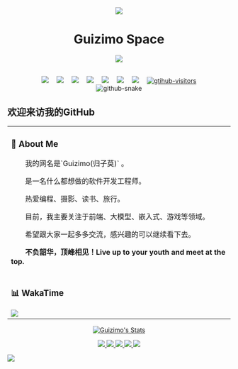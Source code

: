 <div align="center">
<img src="https://cdn.jsdelivr.net/gh/guizimo/guizimo/assets/images/Bottom_up.svg" />

<h1>Guizimo Space</h1>

<!-- 主页图片 -->
<img src="https://cdn.jsdelivr.net/gh/guizimo/guizimo/assets/images/header.png" /><br>
</br>
</div>

<div align="center">
<!-- profile logo 个人资料徽标 -->
  <div align="center">
    <a href="https://blog.guizimo.com/"><img src="https://img.shields.io/badge/Website-博客-blue" /></a>&emsp;
    <a href="https://twitter.com/guizimo/"><img src="https://img.shields.io/badge/Twitter-推特-blue" /></a>&emsp;
    <a href="https://www.youtube.com/@guizimo"><img src="https://img.shields.io/badge/YouTube-油管-c32136" /></a>&emsp;
    <a href="https://box.sunguoqi.com/weixin_mp"><img src="https://img.shields.io/badge/WeChat-微信-07c160" /></a>&emsp;
    <a href="https://space.bilibili.com/448488855/"><img src="https://img.shields.io/badge/Bilibili-B站-ff69b4" /></a>&emsp;
    <a href="https://blog.csdn.net/weixin_50915462/"><img src="https://img.shields.io/badge/CSDN-论坛-c32136" /></a>&emsp;
    <a href="https://www.zhihu.com/people/sunguoqi/"><img src="https://img.shields.io/badge/Zhihu-知乎-blue" /></a>&emsp;
    <!-- visitor statistics logo 访问量统计徽标 -->
    <a href="https://github.com/guizimo"><img src="https://komarev.com/ghpvc/?username=guizimo&label=Visitors&color=red&style=flat&logo=github" alt="gtihub-visitors" /></a>
  </div>
<!-- Snake Code Contribution Map 贪吃蛇代码贡献图 -->
<picture>
  <source media="(prefers-color-scheme: dark)" srcset="https://cdn.jsdelivr.net/gh/guizimo/guizimo/profile-snake-contrib/github-contribution-grid-snake-dark.svg" />
  <source media="(prefers-color-scheme: light)" srcset="https://cdn.jsdelivr.net/gh/guizimo/guizimo/profile-snake-contrib/github-contribution-grid-snake.svg" />
  <img alt="github-snake" src="https://cdn.jsdelivr.net/gh/guizimo/guizimo/profile-snake-contrib/github-contribution-grid-snake-dark.svg" />
</picture>
</div>



<h2>欢迎来访我的GitHub</h2>

<table>
<tr><td width="100%">

<!-- About me 关于我 -->
###  🙋 About Me

<p>&emsp;&emsp;我的网名是`Guizimo(归子莫)` 。</p>
<p>&emsp;&emsp;是一名什么都想做的软件开发工程师。</p>
<p>&emsp;&emsp;热爱编程、摄影、读书、旅行。</p>
<p>&emsp;&emsp;目前，我主要关注于前端、大模型、嵌入式、游戏等领域。</p>
<p>&emsp;&emsp;希望跟大家一起多多交流，感兴趣的可以继续看下去。</p>
<p><strong>&emsp;&emsp;不负韶华，顶峰相见！Live up to your youth and meet at the top.</strong></p>

</td></tr>

<tr><td width="100%">

<!-- wakatime 统计 -->
### 📊 WakaTime

<picture>
  <source
    srcset="https://github-readme-stats.vercel.app/api/wakatime?username=sun0225SUN&layout=compact&text_color=f0f6fc&bg_color=00000000&hide_border=true&hide_title=true"
    media="(prefers-color-scheme: dark)"
  />
  <source
    srcset="https://github-readme-stats.vercel.app/api/wakatime?username=sun0225SUN&layout=compact&text_color=1f2328&bg_color=00000000&hide_border=true&hide_title=true"
    media="(prefers-color-scheme: light), (prefers-color-scheme: no-preference)"
  />
  <img src="https://github-readme-stats.vercel.app/api/wakatime?username=sun0225SUN&layout=compact&text_color=f0f6fc&bg_color=00000000&hide_border=true&hide_title=true" />
</picture>

</td></tr>

</table>



<p align="center">
  <a href="https://github.com/guizimo" class="rich-diff-level-one">
    <img src="https://readme-stats-server-jackcc.vercel.app/api?username=guizimo&title_color=333&text_color=777" alt="Guizimo's Stats" >
    <!-- &hide=issues
    <img src="https://github-readme-stats.vercel.app/api?username=guizimo&hide=issues&title_color=333&text_color=777" alt="Guizimo's Stats" >
    -->
  </a>
</p>

<p align="center">
  <a href="https://github.com/guizimo">
    <img src="https://badges.strrl.dev/visits/guizimo/guizimo?style=flat-square&color=black&logo=github">
  </a>
  <a href="https://github.com/guizimo">
    <img src="https://badges.strrl.dev/years/guizimo?style=flat-square&color=black&logo=github">
  </a>
  <a href="https://github.com/guizimo?tab=repositories">
    <img src="https://badges.strrl.dev/repos/guizimo?style=flat-square&color=black&logo=github">
  </a>
  <a href="https://gist.github.com/guizimo">
    <img src="https://badges.strrl.dev/gists/guizimo?style=flat-square&color=black&logo=github">
  </a>
  <a href="https://github.com/guizimo">
    <img src="https://badges.strrl.dev/commits/monthly/guizimo?style=flat-square&color=black&logo=github">
  </a>
</p>

<img src="https://cdn.jsdelivr.net/gh/guizimo/guizimo/assets/images/Bottom_down.svg" /><br>

